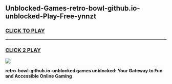 
## Unblocked-Games-retro-bowl-github.io-unblocked-Play-Free-ynnzt
<h3>
<a href="https://premium76.site?title=retro-bowl-github.io-unblocked&ref=18A1">CLICK TO PLAY</a></h3>
<hr>

<h3>
<a href="https://premium76.site?title=retro-bowl-github.io-unblocked&ref=18A1">CLICK 2 PLAY</a>
  
</h3>

<a href="https://premium76.site?title=retro-bowl-github.io-unblocked&ref=18A1"><img src="https://clearcache.store/games.png"></a>


**retro-bowl-github.io-unblocked games unblocked: Your Gateway to Fun and Accessible Online Gaming**
